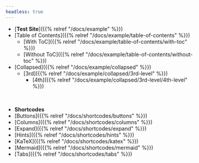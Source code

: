 ```yaml
---
headless: true
---
```


- [**Test Site**]({{% relref "/docs/example" %}})
- [Table of Contents]({{% relref "/docs/example/table-of-contents" %}})
  - [With ToC]({{% relref "/docs/example/table-of-contents/with-toc" %}})
  - [Without ToC]({{% relref "/docs/example/table-of-contents/without-toc" %}})
- [Collapsed]({{% relref "/docs/example/collapsed" %}})
  - [3rd]({{% relref "/docs/example/collapsed/3rd-level" %}})
    - [4th]({{% relref "/docs/example/collapsed/3rd-level/4th-level" %}})
<br />

- **Shortcodes**
- [Buttons]({{% relref "/docs/shortcodes/buttons" %}})
- [Columns]({{% relref "/docs/shortcodes/columns" %}})
- [Expand]({{% relref "/docs/shortcodes/expand" %}})
- [Hints]({{% relref "/docs/shortcodes/hints" %}})
- [KaTeX]({{% relref "/docs/shortcodes/katex" %}})
- [Mermaid]({{% relref "/docs/shortcodes/mermaid" %}})
- [Tabs]({{% relref "/docs/shortcodes/tabs" %}})
<br />
